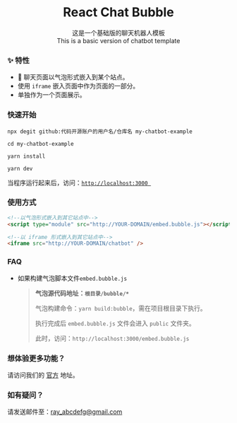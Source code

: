 <h1 align="center">React Chat Bubble</h1>

<div align="center">这是一个基础版的聊天机器人模板</div>
<div align="center">This is a basic version of chatbot template</div>

### ✨ 特性

* 🎈 聊天页面以气泡形式嵌入到某个站点。
* 使用 `iframe` 嵌入页面中作为页面的一部分。
* 单独作为一个页面展示。

### 快速开始

```shell
npx degit github:代码开源账户的用户名/仓库名 my-chatbot-example

cd my-chatbot-example

yarn install

yarn dev
```

当程序运行起来后，访问：[`http://localhost:3000 ` ](http://localhost:3000)

### 使用方式

```html
<!--以气泡形式嵌入到其它站点中-->
<script type="module" src="http://YOUR-DOMAIN/embed.bubble.js"></script>

<!--以 iframe 形式嵌入到其它站点中-->
<iframe src="http://YOUR-DOMAIN/chatbot" />
```

### FAQ

* 如果构建气泡脚本文件`embed.bubble.js`

  > **气泡源代码地址：`根目录/bubble/*`**
  >
  > 气泡构建命令：`yarn build:bubble`，需在项目根目录下执行。
  >
  > 执行完成后 `embed.bubble.js` 文件会进入 `public` 文件夹。
  >
  > 此时，访问：`http://localhost:3000/embed.bubble.js`

### 想体验更多功能？

请访问我们的 [官方](https://www.newoaks.ai) 地址。

### 如有疑问？

请发送邮件至：ray_abcdefg@gmail.com

